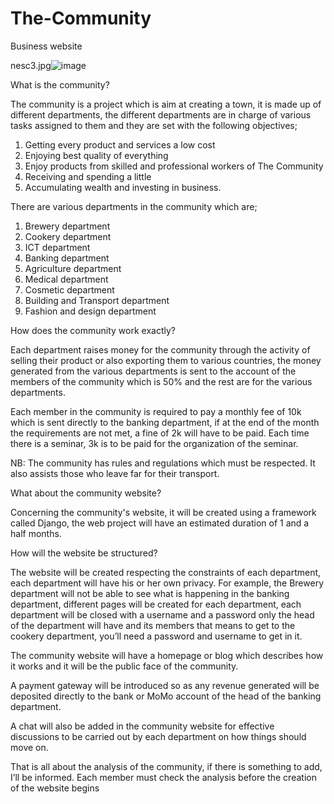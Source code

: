 # The-Community
Business website

nesc3.jpg![image](https://user-images.githubusercontent.com/58171734/120307901-672bb780-c2cb-11eb-8aa9-bd4464825e25.png)


What is the community?

The community is a project which is aim at creating a town, it is made up of different departments, the different departments are in charge of various tasks assigned to them and they are set with the following objectives;
1.	Getting every product and services a low cost
2.	Enjoying best quality of everything
3.	Enjoy products from skilled and professional workers of The Community
4.	Receiving and spending a little 
5.	Accumulating wealth and investing in business.

There are various departments in the community which are;

1.	Brewery department
2.	Cookery department
3.	ICT department
4.	Banking department
5.	Agriculture department
6.	Medical department
7.	Cosmetic department
8.	Building and Transport department
9.	Fashion and design department

How does the community work exactly?

Each department raises money for the community through the activity of selling their product or also exporting them to various countries, the money generated from the various departments is sent to the account of the members of the community which is 50% and the rest are for the various departments.

Each member in the community is required to pay a monthly fee of 10k which is sent directly to the banking department, if at the end of the month the requirements are not met, a fine of 2k will have to be paid. Each time there is a seminar, 3k is to be paid for the organization of the seminar.

NB: The community has rules and regulations which must be respected. It also assists those who leave far for their transport.

What about the community website?

Concerning the community's website, it will be created using a framework called Django, the web project will have an estimated duration of 1 and a half months. 

How will the website be structured?

The website will be created respecting the constraints of each department, each department will have his or her own privacy. For example, the Brewery department will not be able to see what is happening in the banking department, different pages will be created for each department, each department will be closed with a username and a password only the head of the department will have and its members that means to get to the cookery department, you’ll need a password and username to get in it. 

The community website will have a homepage or blog which describes how it works and it will be the public face of the community.

A payment gateway will be introduced so as any revenue generated will be deposited directly to the bank or MoMo account of the head of the banking department.

A chat will also be added in the community website for effective discussions to be carried out by each department on how things should move on.

That is all about the analysis of the community, if there is something to add, I’ll be informed. Each member must check the analysis before the creation of the website begins



